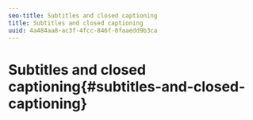 ```yaml
---
seo-title: Subtitles and closed captioning
title: Subtitles and closed captioning
uuid: 4a484aa8-ac3f-4fcc-846f-0faaedd9b3ca
---
```


# Subtitles and closed captioning{#subtitles-and-closed-captioning}

